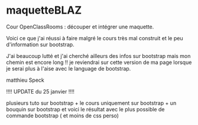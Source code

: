 # maquetteBLAZ

Cour OpenClassRooms : découper et intégrer une maquette.

Voici ce que j'ai réussi à faire malgré le cours très mal construit et le peu d'information sur bootstrap.

J'ai beaucoup lutté et j'ai cherché ailleurs des infos sur bootstrap mais mon chemin est encore long !!
je reviendrai sur cette version de ma page lorsque je serai plus à l'aise avec le language de bootstrap.

matthieu Speck

!!!! UPDATE du 25 janvier !!!!

plusieurs tuto sur bootstrap + le cours uniquement sur bootstrap + un bouquin sur bootstrap et voici le résultat avec le plus possible de commande bootstrap ( et moins de css perso)

